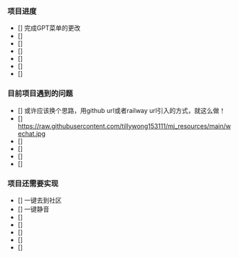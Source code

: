 




### 项目进度
- [] 完成GPT菜单的更改
- [] 
- []
- [] 
- []
- [] 
- []




### 目前项目遇到的问题
- [] 或许应该换个思路，用github url或者railway url引入的方式，就这么做！
- [] https://raw.githubusercontent.com/tillywong153111/mj_resources/main/wechat.jpg
- []
- []
- []
- []





### 项目还需要实现
- [] 一键去到社区
- [] 一键静音
- []
- [] 
- []
- [] 
- []


